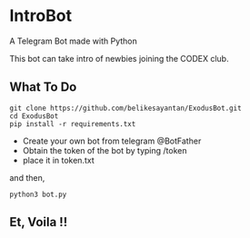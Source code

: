 # IntroBot
A Telegram Bot made with Python

This bot can take intro of newbies joining the CODEX club.

## What To Do

```
git clone https://github.com/belikesayantan/ExodusBot.git
cd ExodusBot
pip install -r requirements.txt
```

- Create your own bot from telegram @BotFather
- Obtain the token of the bot by typing /token
- place it in token.txt

and then, 

~~~
python3 bot.py
~~~

## Et, Voila !!